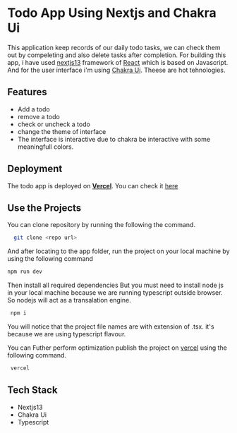 
# Todo App Using Nextjs and Chakra Ui

This application keep records of our daily todo tasks, we can check them out by compeleting and also delete tasks after completion. 
For building this app, i have used [nextjs13](https://beta.nextjs.org/docs) framework of [React](https://reactjs.org/) which is based on Javascript. And for the user interface i'm using [Chakra Ui](https://chakra-ui.com/getting-started/nextjs-guide). Theese are hot tehnologies.


## Features

- Add a todo
- remove a todo
- check or uncheck a todo
- change the theme of interface
- The interface is interactive due to chakra be interactive with some meaningfull colors.



## Deployment

The todo app is deployed on [**Vercel**](https://vercel.com/). 
You can check it [here](https://todoapp-by-sadia.vercel.app/)

## Use the Projects

You can clone repository by running the following the command.

```bash
  git clone <repo url>
```
And after locating to the app folder, run the project on your local machine by using the following command

```bash
npm run dev
```
Then install all required dependencies
But you must need to install node js in your local machine because we are running typescript outside browser. So nodejs will act as a transalation engine.
```bash
 npm i
```

You will notice that the project file names are with extension of .tsx. it's because we are using typescript flavour. 

You can Futher perform optimization publish the project on [vercel](https://vercel.com/) using the following command.
```bash
 vercel
```

## Tech Stack

- Nextjs13
- Chakra Ui
- Typescript

